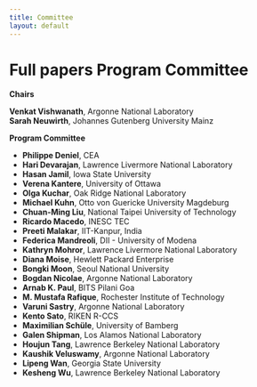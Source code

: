 ```yaml
---
title: Committee
layout: default
---
```


# Full papers Program Committee

**Chairs**<br>

**Venkat Vishwanath**, Argonne National Laboratory<br>
**Sarah Neuwirth**, Johannes Gutenberg University Mainz<br>

**Program Committee**<br>

* **Philippe Deniel**, CEA<br> 
* **Hari Devarajan**, Lawrence Livermore National Laboratory<br> 
* **Hasan Jamil**, Iowa State University<br> 
* **Verena Kantere**, University of Ottawa<br> 
* **Olga Kuchar**, Oak Ridge National Laboratory<br> 
* **Michael Kuhn**, Otto von Guericke University Magdeburg<br> 
* **Chuan-Ming Liu**, National Taipei University of Technology<br> 
* **Ricardo Macedo**, INESC TEC<br> 
* **Preeti Malakar**, IIT-Kanpur, India<br> 
* **Federica Mandreoli**, DII - University of Modena<br> 
* **Kathryn Mohror**, Lawrence Livermore National Laboratory<br> 
* **Diana Moise**, Hewlett Packard Enterprise<br> 
* **Bongki Moon**, Seoul National University<br> 
* **Bogdan Nicolae**, Argonne National Laboratory<br> 
* **Arnab K. Paul**, BITS Pilani Goa<br> 
* **M. Mustafa Rafique**, Rochester Institute of Technology<br> 
* **Varuni Sastry**, Argonne National Laboratory<br> 
* **Kento Sato**, RIKEN R-CCS<br> 
* **Maximilian Schüle**, University of Bamberg<br> 
* **Galen Shipman**, Los Alamos National Laboratory<br> 
* **Houjun Tang**, Lawrence Berkeley National Laboratory<br> 
* **Kaushik Veluswamy**, Argonne National Laboratory<br> 
* **Lipeng Wan**, Georgia State University<br> 
* **Kesheng Wu**, Lawrence Berkeley National Laboratory<br> 
